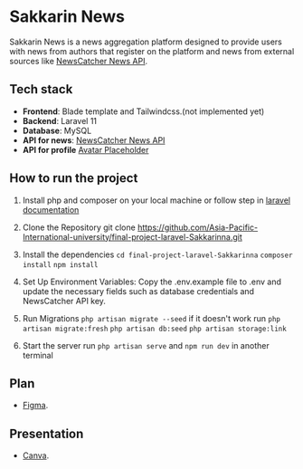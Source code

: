 
# Sakkarin News


Sakkarin News is a news aggregation platform designed to provide users with news from authors that register on the platform and news from external sources like [NewsCatcher News API](https://www.newscatcherapi.com/).
## Tech stack

- **Frontend**: Blade template and Tailwindcss.(not implemented yet)
- **Backend**: Laravel 11
- **Database**: MySQL
- **API for news**: [NewsCatcher News API](https://www.newscatcherapi.com/)
- **API for profile** [Avatar Placeholder](https://avatar-placeholder.iran.liara.run/)
## How to run the project

1. Install php and composer on your local machine or follow step in [laravel documentation](https://laravel.com/docs/11.x/installation)

2. Clone the Repository
git clone https://github.com/Asia-Pacific-International-university/final-project-laravel-Sakkarinna.git

3. Install the dependencies
`cd final-project-laravel-Sakkarinna`
`composer install`
`npm install`

4. Set Up Environment Variables:
Copy the .env.example file to .env and update the necessary fields such as database credentials and NewsCatcher API key.

5. Run Migrations
`php artisan migrate --seed`
if it doesn't work
run
`php artisan migrate:fresh`
`php artisan db:seed`
`php artisan storage:link`

6. Start the server
run `php artisan serve` and `npm run dev` in another terminal

## Plan

 - [Figma](https://www.figma.com/design/f8toJfdBVJL2EC2R4Z5sgR/Sakkarin-News?node-id=0-1&t=AZ8jqd3WcBuDy73q-1).  


## Presentation

 - [Canva](https://www.canva.com/design/DAGYKGS1GnQ/Nu4gwq_f9TZj2yq1bAKTVA/edit?utm_content=DAGYKGS1GnQ&utm_campaign=designshare&utm_medium=link2&utm_source=sharebutton). 

